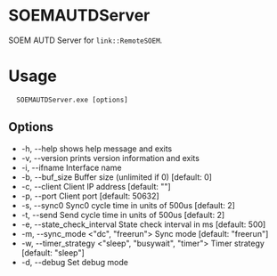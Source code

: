 # SOEMAUTDServer

SOEM AUTD Server for `link::RemoteSOEM`.

# Usage

```
  SOEMAUTDServer.exe [options]
```

## Options
* -h, --help                                            shows help message and exits
* -v, --version                                         prints version information and exits
* -i, --ifname <ifname>                                 Interface name
* -b, --buf_size <size>                                 Buffer size (unlimited if 0) [default: 0]
* -c, --client <addr>                                   Client IP address [default: ""]
* -p, --port <port>                                     Client port [default: 50632]
* -s, --sync0 <n>                                       Sync0 cycle time in units of 500us [default: 2]
* -t, --send <n>                                        Send cycle time in units of 500us [default: 2]
* -e, --state_check_interval                            State check interval in ms [default: 500]
* -m, --sync_mode <"dc", "freerun">                     Sync mode [default: "freerun"]
* -w, --timer_strategy <"sleep", "busywait", "timer">   Timer strategy [default: "sleep"]
* -d, --debug                   Set debug mode
